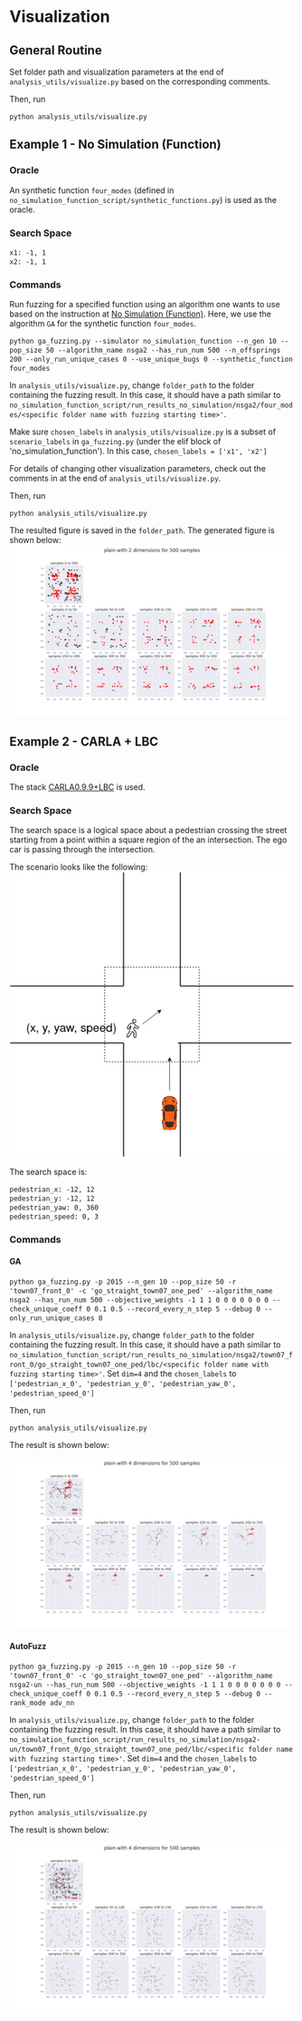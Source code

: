 # Visualization
## General Routine
Set folder path and visualization parameters at the end of `analysis_utils/visualize.py` based on the corresponding comments.

Then, run
```
python analysis_utils/visualize.py
```

## Example 1 - No Simulation (Function)
### Oracle
An synthetic function `four_modes` (defined in `no_simulation_function_script/synthetic_functions.py`) is used as the oracle.

### Search Space
```
x1: -1, 1
x2: -1, 1
```

### Commands
Run fuzzing for a specified function using an algorithm one wants to use based on the instruction at [No Simulation (Function)](https://github.com/AIasd/ADFuzz/blob/main/doc/stack4_no_simulation_function.md). Here, we use the algorithm `GA` for the synthetic function `four_modes`.
```
python ga_fuzzing.py --simulator no_simulation_function --n_gen 10 --pop_size 50 --algorithm_name nsga2 --has_run_num 500 --n_offsprings 200 --only_run_unique_cases 0 --use_unique_bugs 0 --synthetic_function four_modes
```

In `analysis_utils/visualize.py`, change `folder_path` to the folder containing the fuzzing result. In this case, it should have a path similar to `no_simulation_function_script/run_results_no_simulation/nsga2/four_modes/<specific folder name with fuzzing starting time>'`.

Make sure `chosen_labels` in `analysis_utils/visualize.py` is a subset of `scenario_labels` in `ga_fuzzing.py` (under the elif block of 'no_simulation_function'). In this case, `chosen_labels = ['x1', 'x2']`

For details of changing other visualization parameters, check out the comments in at the end of `analysis_utils/visualize.py`.

Then, run
```
python analysis_utils/visualize.py
```

The resulted figure is saved in the `folder_path`. The generated figure is shown below:
![plain_2_500_ga_four_modes](figures/plain_2_500_ga_four_modes.jpg)


## Example 2 - CARLA + LBC
### Oracle
The stack [CARLA0.9.9+LBC](https://github.com/AIasd/ADFuzz/blob/main/doc/stack1_carla_lbc.md) is used.

### Search Space
The search space is a logical space about a pedestrian crossing the street starting from a point within a square region of the an intersection. The ego car is passing through the intersection.

The scenario looks like the following:
![lbc_crossing_scenario](figures/lbc_crossing_scenario.jpg)

The search space is:
```
pedestrian_x: -12, 12
pedestrian_y: -12, 12
pedestrian_yaw: 0, 360
pedestrian_speed: 0, 3
```

### Commands
#### GA
```
python ga_fuzzing.py -p 2015 --n_gen 10 --pop_size 50 -r 'town07_front_0' -c 'go_straight_town07_one_ped' --algorithm_name nsga2 --has_run_num 500 --objective_weights -1 1 1 0 0 0 0 0 0 0 --check_unique_coeff 0 0.1 0.5 --record_every_n_step 5 --debug 0 --only_run_unique_cases 0
```

In `analysis_utils/visualize.py`, change `folder_path` to the folder containing the fuzzing result. In this case, it should have a path similar to `no_simulation_function_script/run_results_no_simulation/nsga2/town07_front_0/go_straight_town07_one_ped/lbc/<specific folder name with fuzzing starting time>'`. Set `dim=4` and the `chosen_labels` to `['pedestrian_x_0', 'pedestrian_y_0', 'pedestrian_yaw_0', 'pedestrian_speed_0']`

Then, run
```
python analysis_utils/visualize.py
```

The result is shown below:

![plain_4_500_ga_lbc](figures/plain_4_500_ga_lbc.jpg)


#### AutoFuzz
```
python ga_fuzzing.py -p 2015 --n_gen 10 --pop_size 50 -r 'town07_front_0' -c 'go_straight_town07_one_ped' --algorithm_name nsga2-un --has_run_num 500 --objective_weights -1 1 1 0 0 0 0 0 0 0 --check_unique_coeff 0 0.1 0.5 --record_every_n_step 5 --debug 0 --rank_mode adv_nn
```

In `analysis_utils/visualize.py`, change `folder_path` to the folder containing the fuzzing result. In this case, it should have a path similar to `no_simulation_function_script/run_results_no_simulation/nsga2-un/town07_front_0/go_straight_town07_one_ped/lbc/<specific folder name with fuzzing starting time>'`. Set `dim=4` and the `chosen_labels` to `['pedestrian_x_0', 'pedestrian_y_0', 'pedestrian_yaw_0', 'pedestrian_speed_0']`

Then, run
```
python analysis_utils/visualize.py
```

The result is shown below:

![plain_4_500_autofuzz_lbc](figures/plain_4_500_autofuzz_lbc.jpg)
